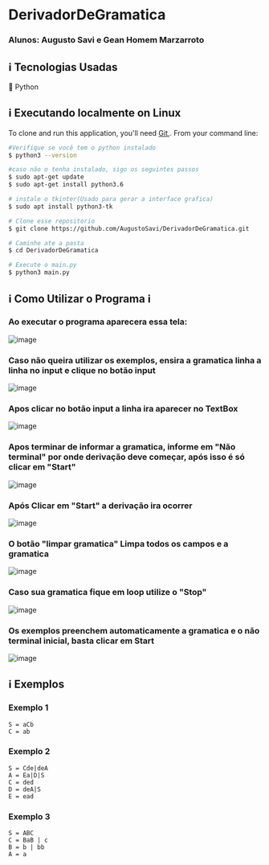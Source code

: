 # DerivadorDeGramatica
    
### Alunos: Augusto Savi e Gean Homem Marzarroto

## :information_source:  Tecnologias Usadas

:snake: Python

## :information_source: Executando localmente on Linux
To clone and run this application, you'll need [Git](https://git-scm.com),. From your command line:

```bash
#Verifique se você tem o python instalado
$ python3 --version

#caso não o tenha instalado, sigo os seguintes passos
$ sudo apt-get update
$ sudo apt-get install python3.6

# instale o tkinter(Usado para gerar a interface grafica)
$ sudo apt install python3-tk

# Clone esse repositorio
$ git clone https://github.com/AugustoSavi/DerivadorDeGramatica.git

# Caminhe ate a pasta 
$ cd DerivadorDeGramatica

# Execute o main.py
$ python3 main.py
```
## :information_source: Como Utilizar o Programa :information_source:

### Ao executar o programa aparecera essa tela:
![image](https://user-images.githubusercontent.com/32443720/94982042-ca333780-050d-11eb-887b-a91ca310b63a.png)

### Caso não queira utilizar os exemplos, ensira a gramatica linha a linha no input e clique no botão input  
![image](https://user-images.githubusercontent.com/32443720/94982076-f949a900-050d-11eb-94e4-670421462aa3.png)

### Apos clicar no botão input a linha ira aparecer no TextBox
![image](https://user-images.githubusercontent.com/32443720/94982130-8260e000-050e-11eb-8b63-fda5f82d300b.png)


###  Apos terminar de informar a gramatica, informe em "Não terminal" por onde derivação deve começar, após isso é só clicar em "Start"
![image](https://user-images.githubusercontent.com/32443720/94982178-ed121b80-050e-11eb-9c2e-1d499c6ed77a.png)


### Após Clicar em "Start" a derivação ira ocorrer
![image](https://user-images.githubusercontent.com/32443720/94982218-3b271f00-050f-11eb-8588-e7e1e7ad52d3.png)

### O botão "limpar gramatica" Limpa todos os campos e a gramatica
![image](https://user-images.githubusercontent.com/32443720/94982277-8d684000-050f-11eb-9c06-b219cca90786.png)

### Caso sua gramatica fique em loop utilize o "Stop"
![image](https://user-images.githubusercontent.com/32443720/94982303-c3a5bf80-050f-11eb-86c4-0fdda4bf11cf.png)

### Os exemplos preenchem automaticamente a gramatica e o não terminal inicial, basta clicar em Start 
![image](https://user-images.githubusercontent.com/32443720/94982320-ea63f600-050f-11eb-923a-2bd88329ffc9.png)

## :information_source: Exemplos

### Exemplo 1
```
S = aCb
C = ab
```

### Exemplo 2
```
S = Cde|deA
A = Ea|D|S
C = ded
D = deA|S
E = ead
```


### Exemplo 3

```
S = ABC
C = BaB | c
B = b | bb
A = a
```